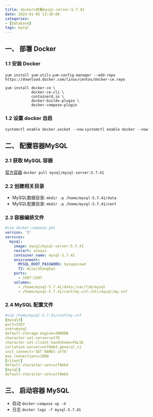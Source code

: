 ```yaml
---
title: dockers部署mysql-server-5.7.41
date: 2024-01-05 13:30:08
categories: 
- [Database]
tags: mysql
---
```



## 一、 部署 Docker

### 1.1 安装 Docker
``` yum install yum-utils ```
``` yum-config-manager --add-repo https://download.docker.com/linux/centos/docker-ce.repo ```
``` shell
yum install docker-ce \
			docker-ce-cli \
			containerd.io \
			docker-buildx-plugin \
			docker-compose-plugin
```

### 1.2 设置 docker 自启
``` systemctl enable docker.socket --now ```
``` systemctl enable docker --now ```


## 二、 配置容器MySQL

### 2.1 获取 MySQL 容器
[官方容器](https://hub.docker.com/_/mysql/tags)
``` docker pull mysql/mysql-server:5.7.41 ```

### 2.2 创建相关目录
- MySQL数据目录: ``` mkdir -p /home/mysql-5.7.41/data ```
- MySQL配置目录: ``` mkdir -p /home/mysql-5.7.41/conf ```


### 2.3 容器编排文件
``` yml
#vim docker-compose.yml
version: '3'
services:
  mysql:
    image: mysql/mysql-server:5.7.41
    restart: always 
    container_name: mysql-5.7.41
    environment:
      MYSQL_ROOT_PASSWORD: $youpasswd
      TZ: Asia/Shanghai
    ports:
      - 3307:3307
    volumes: 
      - /home/mysql-5.7.41/data:/var/lib/mysql
      - /home/mysql-5.7.41/conf/my.cnf:/etc/mysql/my.cnf
``` 

### 2.4 MySQL 配置文件
``` yml
#vim /home/mysql-5.7.41/conf/my.cnf
[mysqld]
port=3307
user=mysql
default-storage-engine=INNODB
character-set-server=utf8
character-set-client-handshake=FALSE
collation-server=utf8mb4_general_ci
init_connect='SET NAMES utf8'
max_connections=1000
[client]
default-character-set=utf8mb4
[mysql]
default-character-set=utf8mb4
```

## 三、 启动容器 MySQL

- 启动
  ``` docker-compose up -d ```
- 日志
  ``` docker logs -f mysql-5.7.41 ```